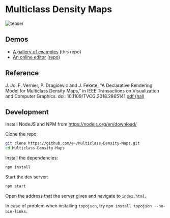 # Multiclass Density Maps

![teaser](https://raw.githubusercontent.com/e-/Multiclass-Density-Maps/master/teaser.png)

## Demos

- [A gallery of examples](https://jaeminjo.github.io/Multiclass-Density-Maps/) (this repo)
- [An online editor](https://jaeminjo.github.io/Multiclass-Density-Map-Editor/) ([repo](https://github.com/e-/Multiclass-Density-Map-Editor))

## Reference

J. Jo, F. Vernier, P. Dragicevic and J. Fekete, "A Declarative Rendering Model for Multiclass Density Maps," in IEEE Transactions on Visualization and Computer Graphics. doi: 10.1109/TVCG.2018.2865141 [pdf (hal)](https://hal.inria.fr/hal-01848427/file/Multiclass_Density_Maps.pdf)

## Development

Install NodeJS and NPM from https://nodejs.org/en/download/

Clone the repo:

```bash
git clone https://github.com/e-/Multiclass-Density-Maps.git
cd Multiclass-Density-Maps
```

Install the dependencies:

```bash
npm install
```

Start the dev server:

```bash
npm start
```

Open the address that the server gives and navigate to `index.html`.

In case of problem when installing `topojson`, try `npm install topojson --no-bin-links`.

